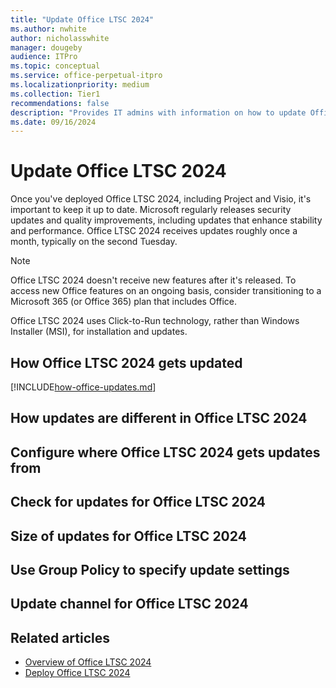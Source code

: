 ```yaml
---
title: "Update Office LTSC 2024"
ms.author: nwhite
author: nicholasswhite
manager: dougeby
audience: ITPro
ms.topic: conceptual
ms.service: office-perpetual-itpro
ms.localizationpriority: medium
ms.collection: Tier1
recommendations: false
description: "Provides IT admins with information on how to update Office LTSC 2024."
ms.date: 09/16/2024
---
```


# Update Office LTSC 2024

Once you've deployed Office LTSC 2024, including Project and Visio, it's important to keep it up to date. Microsoft regularly releases security updates and quality improvements, including updates that enhance stability and performance. Office LTSC 2024 receives updates roughly once a month, typically on the second Tuesday.

> [!NOTE]
> Office LTSC 2024 doesn't receive new features after it's released. To access new Office features on an ongoing basis, consider transitioning to a Microsoft 365 (or Office 365) plan that includes Office.

Office LTSC 2024 uses Click-to-Run technology, rather than Windows Installer (MSI), for installation and updates.

## How Office LTSC 2024 gets updated

<!--Using include for how-office-updates-->
[!INCLUDE[how-office-updates.md](../../includes/how-office-updates.md)]

## How updates are different in Office LTSC 2024

<!-- Add details about how updates are different in Office LTSC 2024 compared to MSI-based updates -->

<a id="update-location"></a>
## Configure where Office LTSC 2024 gets updates from

<!-- Add details about configuring where Office LTSC 2024 gets updates from -->

## Check for updates for Office LTSC 2024

<!-- Add instructions for manually checking for updates -->

## Size of updates for Office LTSC 2024

<!-- Add details about the size of updates -->

## Use Group Policy to specify update settings

<!-- Add details about using Group Policy to specify update settings -->

## Update channel for Office LTSC 2024

<!-- Add details about update channels -->

## Related articles

- [Overview of Office LTSC 2024](overview.md)
- [Deploy Office LTSC 2024](deploy.md)
